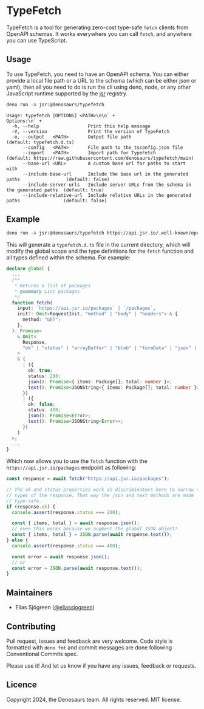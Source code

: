 # TypeFetch

TypeFetch is a tool for generating zero-cost type-safe `fetch` clients from
OpenAPI schemas. It works everywhere you can call `fetch`, and anywhere you can
use TypeScript.

## Usage

To use TypeFetch, you need to have an OpenAPI schema. You can either provide a
local file path or a URL to the schema (which can be either json or yaml), then
all you need to do is run the cli using deno, node, or any other JavaScript
runtime supported by the [jsr](https://jsr.io) registry.

```sh
deno run -A jsr:@denosaurs/typefetch
```

```
Usage: typefetch [OPTIONS] <PATH>\n\n` +
Options:\n` +
  -h, --help                  Print this help message
  -V, --version               Print the version of TypeFetch
  -o, --output   <PATH>       Output file path                                            (default: typefetch.d.ts)
      --config   <PATH>       File path to the tsconfig.json file
      --import   <PATH>       Import path for TypeFetch                                   (default: https://raw.githubusercontent.com/denosaurs/typefetch/main)
      --base-url <URL>        A custom base url for paths to start with
      --include-base-url      Include the base url in the generated paths                 (default: false)
      --include-server-urls   Include server URLs from the schema in the generated paths  (default: true)
      --include-relative-url  Include relative URLs in the generated paths                (default: false)
```

## Example

```sh
deno run -A jsr:@denosaurs/typefetch https://api.jsr.io/.well-known/openapi
```

This will generate a `typefetch.d.ts` file in the current directory, which will
modify the global scope and the type definitions for the `fetch` function and
all types defined within the schema. For example:

```ts
declare global {
  ...
  /**
   * Returns a list of packages
   * @summary List packages
   */
  function fetch(
    input: `https://api.jsr.io/packages` | `/packages`,
    init?: Omit<RequestInit, "method" | "body" | "headers"> & {
      method: "GET";
    },
  ): Promise<
    & Omit<
      Response,
      "ok" | "status" | "arrayBuffer" | "blob" | "formData" | "json" | "text"
    >
    & (
      | ({
        ok: true;
        status: 200;
        json(): Promise<{ items: Package[]; total: number }>;
        text(): Promise<JSONString<{ items: Package[]; total: number }>>;
      })
      | ({
        ok: false;
        status: 400;
        json(): Promise<Error>;
        text(): Promise<JSONString<Error>>;
      })
    )
  >;
  ...
}
```

Which now allows you to use the `fetch` function with the
`https://api.jsr.io/packages` endpoint as following:

```ts
const response = await fetch("https://api.jsr.io/packages");

// The ok and status properties work as discriminators here to narrow the
// types of the response. That way the json and text methods are made
// type-safe.
if (response.ok) {
  console.assert(response.status === 200);

  const { items, total } = await response.json();
  // even this works because we augment the global JSON object!
  const { items, total } = JSON.parse(await response.text());
} else {
  console.assert(response.status === 400);

  const error = await response.json();
  // or
  const error = JSON.parse(await response.text());
}
```

## Maintainers

- Elias Sjögreen ([@eliassjogreen](https://github.com/eliassjogreen))

## Contributing

Pull request, issues and feedback are very welcome. Code style is formatted with
`deno fmt` and commit messages are done following Conventional Commits spec.

Please use it! And let us know if you have any issues, feedback or requests.

## Licence

Copyright 2024, the Denosaurs team. All rights reserved. MIT license.
